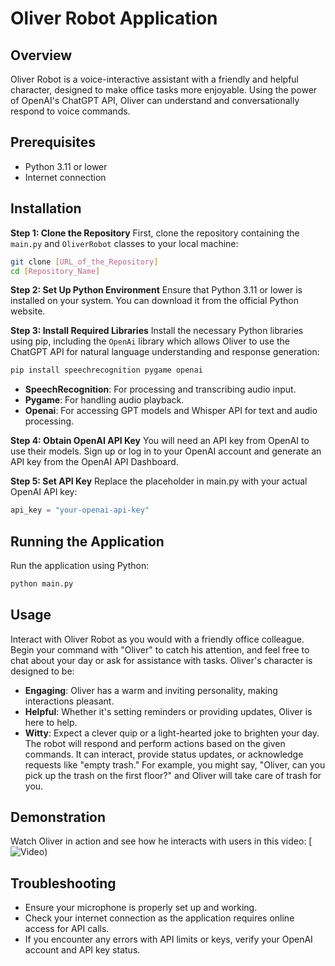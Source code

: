 # Oliver Robot Application

## Overview
Oliver Robot is a voice-interactive assistant with a friendly and helpful character, designed to make office tasks more enjoyable. Using the power of OpenAI's ChatGPT API, Oliver can understand and conversationally respond to voice commands.

## Prerequisites
- Python 3.11 or lower
- Internet connection

## Installation
**Step 1: Clone the Repository**
First, clone the repository containing the `main.py` and `OliverRobot` classes to your local machine:
```bash
git clone [URL_of_the_Repository]
cd [Repository_Name]
```

**Step 2: Set Up Python Environment**
Ensure that Python 3.11 or lower is installed on your system. You can download it from the official Python website.

**Step 3: Install Required Libraries**
Install the necessary Python libraries using pip, including the `OpenAi` library which allows Oliver to use the ChatGPT API for natural language understanding and response generation:
```bash
pip install speechrecognition pygame openai
```
- **SpeechRecognition**: For processing and transcribing audio input.
- **Pygame**: For handling audio playback.
- **Openai**: For accessing GPT models and Whisper API for text and audio processing.

**Step 4: Obtain OpenAI API Key**
You will need an API key from OpenAI to use their models. Sign up or log in to your OpenAI account and generate an API key from the OpenAI API Dashboard.

**Step 5: Set API Key**
Replace the placeholder in main.py with your actual OpenAI API key:
```python
api_key = "your-openai-api-key"
``` 

## Running the Application
Run the application using Python:
```bash
python main.py
```

## Usage
Interact with Oliver Robot as you would with a friendly office colleague. Begin your command with "Oliver" to catch his attention, and feel free to chat about your day or ask for assistance with tasks. Oliver's character is designed to be:
- **Engaging**: Oliver has a warm and inviting personality, making interactions pleasant.
- **Helpful**: Whether it's setting reminders or providing updates, Oliver is here to help.
- **Witty**: Expect a clever quip or a light-hearted joke to brighten your day.
The robot will respond and perform actions based on the given commands. It can interact, provide status updates, or acknowledge requests like "empty trash."
For example, you might say, "Oliver, can you pick up the trash on the first floor?" and Oliver will take care of trash for you.

## Demonstration
Watch Oliver in action and see how he interacts with users in this video: 
[![Video](https://youtu.be/bHiHujXHWiA))

## Troubleshooting
- Ensure your microphone is properly set up and working.
- Check your internet connection as the application requires online access for API calls.
- If you encounter any errors with API limits or keys, verify your OpenAI account and API key status.
